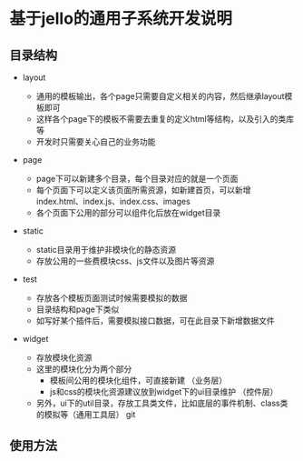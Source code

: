 # 基于jello的通用子系统开发说明

## 目录结构

<!-- <img src="./static/lib/images/tree.png" height="542" width="296"> -->

* layout
	* 通用的模板输出，各个page只需要自定义相关的内容，然后继承layout模板即可
	* 这样各个page下的模板不需要去重复的定义html等结构，以及引入的类库等
	* 开发时只需要关心自己的业务功能

* page
	* page下可以新建多个目录，每个目录对应的就是一个页面
	* 每个页面下可以定义该页面所需资源，如新建首页，可以新增index.html、index.js、index.css、images
	* 各个页面下公用的部分可以组件化后放在widget目录

* static
	* static目录用于维护非模块化的静态资源
	* 存放公用的一些费模块css、js文件以及图片等资源

* test
	* 存放各个模板页面测试时候需要模拟的数据
	* 目录结构和page下类似
	* 如写好某个插件后，需要模拟接口数据，可在此目录下新增数据文件

* widget
	* 存放模块化资源 
	* 这里的模块化分为两个部分
		* 模板间公用的模块化组件，可直接新建 （业务层）
		* js和css的模块化资源建议放到widget下的ui目录维护 （控件层）
	* 另外，ui下的util目录，存放工具类文件，比如底层的事件机制、class类的模拟等（通用工具层）
git

## 使用方法